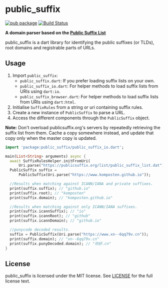 # public_suffix
[![pub package](https://img.shields.io/pub/v/public_suffix.svg)](https://pub.dev/packages/public_suffix)
[![Build Status](https://travis-ci.com/Komposten/public_suffix.svg?branch=master)](https://travis-ci.com/Komposten/public_suffix)

**A domain parser based on the [Public Suffix List](https://publicsuffix.org/)**

public_suffix is a dart library for identifying the public suffixes (or TLDs), root domains and registrable parts of URLs.

## Usage
1) Import `public_suffix`:
    - `public_suffix.dart`: If you prefer loading suffix lists on your own.
    - `public_suffix_io.dart`: For helper methods to load suffix lists from URIs using `dart:io`.
    - `public_suffix_browser.dart`:  For helper methods to load suffix lists from URIs using `dart:html`.
2) Initialise `SuffixRules` from a string or uri containing suffix rules.
3) Create a new instance of `PublicSuffix` to parse a URL.
4) Access the different components through the `PublicSuffix` object.

**Note:** Don't overload publicsuffix.org's servers by repeatedly retrieving the suffix list from them. Cache a copy somewhere instead, and update that copy only when the master copy is updated.

```dart
import 'package:public_suffix/public_suffix_io.dart';

main(List<String> arguments) async {
  await SuffixRulesHelper.initFromUri(
      Uri.parse("https://publicsuffix.org/list/public_suffix_list.dat"));
  PublicSuffix suffix =
      PublicSuffix(Uri.parse("https://www.komposten.github.io"));

  //Results when matching against ICANN/IANA and private suffixes.
  print(suffix.suffix); // "github.io"
  print(suffix.root); // "komposten"
  print(suffix.domain); // "komposten.github.io"

  //Results when matching against only ICANN/IANA suffixes.
  print(suffix.icannSuffix); // "io"
  print(suffix.icannRoot); // "github"
  print(suffix.icannDomain); // "github.io"

  //punycode decoded results.
  suffix = PublicSuffix(Uri.parse("https://www.xn--6qq79v.cn"));
  print(suffix.domain); // "xn--6qq79v.cn"
  print(suffix.punyDecoded.domain); // "你好.cn"
}
```

## License
public_suffix is licensed under the MIT license. See [LICENSE](https://github.com/Komposten/public_suffix/blob/master/LICENSE) for the full license text.
